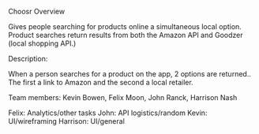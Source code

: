 Choosr
Overview

Gives people searching for products online a simultaneous local option. Product searches return results from both the Amazon API and Goodzer (local shopping API.)

Description:

When a person searches for a product on the app, 2 options are returned.. The first a link to Amazon and the second a local retailer.

Team members: Kevin Bowen, Felix Moon, John Ranck, Harrison Nash

Felix: Analytics/other tasks
John: API logistics/random
Kevin: UI/wireframing
Harrison: UI/general

